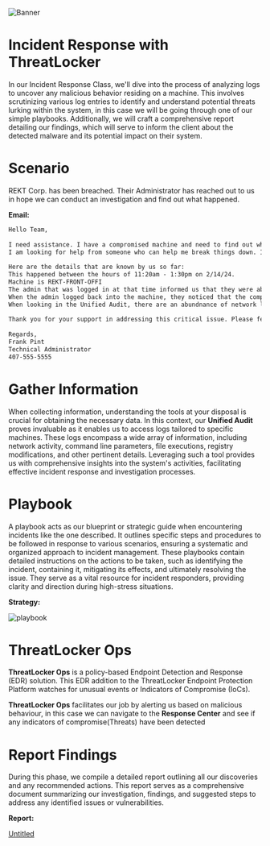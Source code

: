 ![Banner](https://www.notion.so/image/https%3A%2F%2Fprod-files-secure.s3.us-west-2.amazonaws.com%2F95fa80c9-fc09-41c7-a313-856f4155a90a%2F5a1947a3-a09e-4c51-94a1-8b6fffcf0521%2Fcomputer_fire_blog_extinguisher-01.png?table=block&id=d048762c-1984-419d-8fcd-a60cc03e9392&spaceId=95fa80c9-fc09-41c7-a313-856f4155a90a&width=2000&userId=c51186de-849a-4003-b8ae-be16e8b5d545&cache=v2)
# Incident Response with ThreatLocker

In our Incident Response Class, we'll dive into the process of analyzing logs to uncover any malicious behavior residing on a machine. This involves scrutinizing various log entries to identify and understand potential threats lurking within the system, in this case we will be going through one of our simple playbooks. Additionally, we will craft a comprehensive report detailing our findings, which will serve to inform the client about the detected malware and its potential impact on their system.

# Scenario

REKT Corp. has been breached. Their Administrator has reached out to us in hope we can conduct an investigation and find out what happened.

**Email:**

```markdown
Hello Team,
 
I need assistance. I have a compromised machine and need to find out what happened. These Unified Audit Logs are not making any sense to me.
I am looking for help from someone who can help me break things down. I also need to know what ThreatLocker can do for mitigation.
 
Here are the details that are known by us so far:
This happened between the hours of 11:20am - 1:30pm on 2/14/24.
Machine is REKT-FRONT-OFFI
The admin that was logged in at that time informed us that they were abruptly logged out during their session and didn't know why.
When the admin logged back into the machine, they noticed that the computer's performance was significantly slower than usual.
When looking in the Unified Audit, there are an abundnance of network logs that I need to make sense of.
 
Thank you for your support in addressing this critical issue. Please feel free to reach back out and give me a call at your earliest availability.
 
Regards,
Frank Pint
Technical Administrator
407-555-5555
```

# Gather Information

When collecting information, understanding the tools at your disposal is crucial for obtaining the necessary data. In this context, our **Unified Audit** proves invaluable as it enables us to access logs tailored to specific machines. These logs encompass a wide array of information, including network activity, command line parameters, file executions, registry modifications, and other pertinent details. Leveraging such a tool provides us with comprehensive insights into the system's activities, facilitating effective incident response and investigation processes.

# Playbook

A playbook acts as our blueprint or strategic guide when encountering incidents like the one described. It outlines specific steps and procedures to be followed in response to various scenarios, ensuring a systematic and organized approach to incident management. These playbooks contain detailed instructions on the actions to be taken, such as identifying the incident, containing it, mitigating its effects, and ultimately resolving the issue. They serve as a vital resource for incident responders, providing clarity and direction during high-stress situations.

**Strategy:** 

![playbook](https://curious-cloth-153.notion.site/image/https%3A%2F%2Fprod-files-secure.s3.us-west-2.amazonaws.com%2F95fa80c9-fc09-41c7-a313-856f4155a90a%2F67bce66b-8450-4e4a-af43-54e4ad3a752b%2FUntitled.png?table=block&id=6a3c14cb-c9fd-4004-888f-05c8f0965d15&spaceId=95fa80c9-fc09-41c7-a313-856f4155a90a&width=1920&userId=&cache=v2)


# ThreatLocker Ops

**ThreatLocker Ops** is a policy-based Endpoint Detection and Response (EDR) solution. This EDR addition to the ThreatLocker Endpoint Protection Platform watches for unusual events or Indicators of Compromise (IoCs). 

**ThreatLocker Ops** facilitates our job by alerting us based on malicious behaviour, in this case we can navigate to the **Response Center** and see if any indicators of compromise(Threats) have been detected

# Report Findings

During this phase, we compile a detailed report outlining all our discoveries and any recommended actions. This report serves as a comprehensive document summarizing our investigation, findings, and suggested steps to address any identified issues or vulnerabilities.

**Report:** 

[Untitled](Incident%20Response%20with%20ThreatLocker%20d048762c1984419d8fcda60cc03e9392/Untitled.docx)

